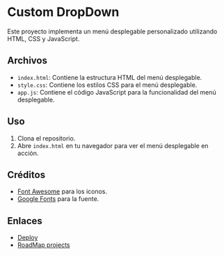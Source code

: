 # Custom DropDown


Este proyecto implementa un menú desplegable personalizado utilizando HTML, CSS y JavaScript.

## Archivos

- `index.html`: Contiene la estructura HTML del menú desplegable.
- `style.css`: Contiene los estilos CSS para el menú desplegable.
- `app.js`: Contiene el código JavaScript para la funcionalidad del menú desplegable.

## Uso

1. Clona el repositorio.
2. Abre `index.html` en tu navegador para ver el menú desplegable en acción.

## Créditos

- [Font Awesome](https://cdnjs.cloudflare.com/ajax/libs/font-awesome/6.7.2/css/all.min.css) para los iconos.
- [Google Fonts](https://fonts.googleapis.com/css2?family=Poppins:wght@500&display=swap) para la fuente.

## Enlaces

- [Deploy](https://el3ma.github.io/custom-dropdown/)
- [RoadMap projects](https://roadmap.sh/projects/custom-dropdown)
  
